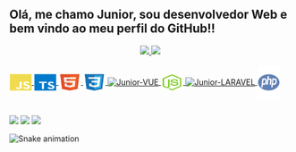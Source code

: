 ## Olá, me chamo Junior, sou desenvolvedor Web e bem vindo ao meu perfil do GitHub!!
<div align="center">
  <a href="https://github.com/devjunioralves">
  <img height="180em" src="https://github-readme-stats.vercel.app/api?username=devjunioralves&show_icons=true&theme=radical&include_all_commits=true&count_private=true"/>
  <img height="180em" src="https://github-readme-stats.vercel.app/api/top-langs/?username=devjunioralves&layout=compact&langs_count=7&theme=radical"/>
</div>

<div style="display: inline_block"><br>
  <img align="center" alt="Junior-Js" height="30" width="40" src="https://raw.githubusercontent.com/devicons/devicon/master/icons/javascript/javascript-plain.svg">
  <img align="center" alt="Junior-Ts" height="30" width="40" src="https://raw.githubusercontent.com/devicons/devicon/master/icons/typescript/typescript-plain.svg">
  <img align="center" alt="Junior-HTML" height="30" width="40" src="https://raw.githubusercontent.com/devicons/devicon/master/icons/html5/html5-original.svg">
  <img align="center" alt="Junior-CSS" height="30" width="40" src="https://raw.githubusercontent.com/devicons/devicon/master/icons/css3/css3-original.svg">
  <img align="center" alt="Junior-VUE" height="30" width="40" src="https://cdn.jsdelivr.net/gh/devicons/devicon/icons/vuejs/vuejs-original.svg">
  <img align="center" alt="Junior-NODE" height="30" width="40" src="https://github.com/devicons/devicon/blob/master/icons/nodejs/nodejs-original.svg">
  <img align="center" alt="Junior-LARAVEL" height="30" width="40" src="https://cdn.jsdelivr.net/gh/devicons/devicon/icons/laravel/laravel-plain.svg">
  <img align="center" alt="Junior-PHP" height="60" width="40" src="https://github.com/devicons/devicon/blob/2ae2a900d2f041da66e950e4d48052658d850630/icons/php/php-plain.svg">
</div>
  
##
 
<div> 
  <a href="https://www.instagram.com/srjunioralves/" target="_blank"><img src="https://img.shields.io/badge/-Instagram-%23E4405F?style=for-the-badge&logo=instagram&logoColor=white" target="_blank"></a>
  <a href = "mailto:jrwanderley17@gmail.com"><img src="https://img.shields.io/badge/-Gmail-%23333?style=for-the-badge&logo=gmail&logoColor=white" target="_blank"></a>
  <a href="https://www.linkedin.com/in/junior-alves-ab4777190/" target="_blank"><img src="https://img.shields.io/badge/-LinkedIn-%230077B5?style=for-the-badge&logo=linkedin&logoColor=white" target="_blank"></a>
  
  ![Snake animation](https://github.com/devjunioralves/devjunioralves/blob/output/github-contribution-grid-snake.svg)
 
</div>
  
